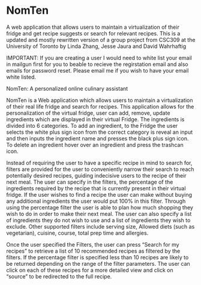 # NomTen
A web application that allows users to maintain a virtualization of their fridge and get recipe suggests or search for relevant recipes.
This is a updated and mostly rewritten version of a group project from CSC309 at the University of Toronto by Linda Zhang, Jesse Jaura and David Wahrhaftig

IMPORTANT: If you are creating a user I would need to white list your email in mailgun first for you to beable to recieve the regirstation email and also emails for password reset. Please email me if you wish to have your email white listed. 

NomTen: A personalized online culinary assistant

NomTen is a Web application which allows users to maintain a virtualization of their real life fridge and search for recipes. This application allows for the personalization of the virtual fridge, user can add, remove, update ingredients which are displayed in their virtual Fridge. The ingredients is divided into 6 categories. To add an ingredient, to the Fridge the user selects the white plus sign icon from the correct category is reveal an input and then inputs the ingredient name and presses the black plus sign icon. To delete an ingredient hover over an ingredient and press the trashcan icon. 

Instead of requiring the user to have a specific recipe in mind to search for, filters are provided for the user to conveniently narrow their search to reach potentially desired recipes, guiding indecisive users to the recipe of their next meal. The user can specify in the filters, the percentage of the ingredients required by the recipe that is currently present in their virtual fridge. If the user wishes to find a recipe the user can make without buying any additional ingredients the user would put 100% in this filter. Through using the percentage filter the user is able to plan how much shopping they wish to do in order to make their next meal. The user can also specify a list of ingredients they do not wish to use and a list of ingredients they wish to exclude. Other supported filters include serving size, Allowed diets (such as vegetarian), cuisine, course, total prep time and allergies. 

Once the user specified the Filters, the user can press “Search for my recipes” to retrieve a list of 10 recommended recipes as filtered by the filters. If the percentage filter is specified less than 10 recipes are likely to be returned depending on the range of the filter parameters. The user can click on each of these recipes for a more detailed view and click on “source” to be redirected to the full recipe.
